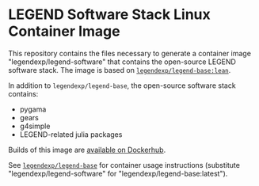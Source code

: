 # LEGEND Software Stack Linux Container Image

This repository contains the files necessary to generate a container image "legendexp/legend-software" that contains the open-source LEGEND software stack. The image is based on [`legendexp/legend-base:lean`](https://github.com/legend-exp/legendexp_legend-base_img/tree/lean).

In addition to `legendexp/legend-base`, the open-source software stack contains:

* pygama
* gears
* g4simple
* LEGEND-related julia packages

Builds of this image are [available on Dockerhub](https://hub.docker.com/r/legendexp/legend-software/).

See [`legendexp/legend-base`](https://github.com/legend-exp/legendexp_legend-base_img) for container usage instructions (substitute "legendexp/legend-software" for "legendexp/legend-base:latest").
